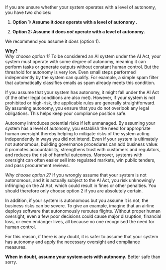 If you are unsure whether your system operates with a level of autonomy, you have two choices:

1. **Option 1: Assume it *does* operate with a level of autonomy .**

2. **Option 2: Assume it does *not* operate with a level of autonomy.**

We recommend you assume it *does* (option 1).

**Why?**  
*Why choose option 1?*
To be considered an AI system under the AI Act, your system must operate with some degree of autonomy, meaning it can perform tasks or generate outputs without constant human control. But the threshold for autonomy is very low. Even small steps performed independently by the system can qualify. For example, a simple spam filter that automatically classifies emails as spam already meets this condition.

If you assume that your system has autonomy, it might fall under the AI Act (if the other legal conditions are also met). However, if your system is not prohibited or high-risk, the applicable rules are generally straightforward. By assuming autonomy, you ensure that you do not overlook any legal obligations. This helps keep your compliance position safe.

Autonomy introduces potential risks if left unmanaged. By assuming your system has a level of autonomy, you establish the need for appropriate human oversight thereby helping to mitigate risks of the system acting independently in ways you did not intend. Even if your system is ultimately not autonomous, building governance procedures can add business value: it promotes accountability, strengthens trust with customers and regulators, and reduces the risk of harmful outcomes. Moreover, systems with oversight can often easier sell into regulated markets, win public tenders, and pass procurement reviews.

*Why choose option 2?*
If you wrongly assume that your system is not autonomous, and it is actually subject to the AI Act, you risk unknowingly infringing on the AI Act, which could result in fines or other penalties. You should therefore only choose option 2 if you are absolutely certain.

In addition, if your system is autonomous but you assume it is not, the business risks can be severe. To give an example, imagine that an airline deploys software that autonomously reroutes flights. Without proper human oversight, even a few poor decisions could cause major disruption, financial loss, or even endanger lives, all because no one recognised the need for human control.

For this reason, if there is any doubt, it is safer to assume that your system has autonomy and apply the necessary oversight and compliance measures.


**When in doubt, assume your system acts with autonomy.** Better safe than sorry.
